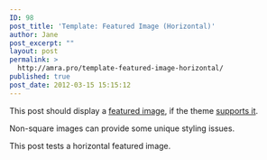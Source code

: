 ```yaml
---
ID: 98
post_title: 'Template: Featured Image (Horizontal)'
author: Jane
post_excerpt: ""
layout: post
permalink: >
  http://amra.pro/template-featured-image-horizontal/
published: true
post_date: 2012-03-15 15:15:12
---
```

This post should display a <a title="Featured Images" href="https://en.support.wordpress.com/featured-images/#setting-a-featured-image" target="_blank">featured image</a>, if the theme <a title="Post Thumbnails" href="https://codex.wordpress.org/Post_Thumbnails" target="_blank">supports it</a>.

Non-square images can provide some unique styling issues.

This post tests a horizontal featured image.